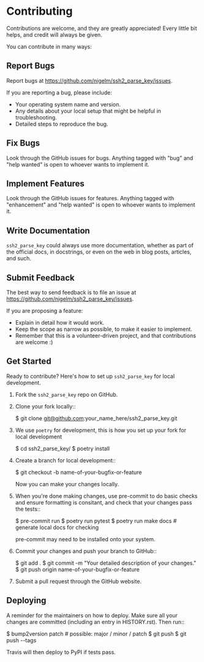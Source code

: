 # Contributing

Contributions are welcome, and they are greatly appreciated! Every little bit
helps, and credit will always be given.

You can contribute in many ways:

## Report Bugs

Report bugs at <https://github.com/nigelm/ssh2_parse_key/issues>.

If you are reporting a bug, please include:

-   Your operating system name and version.
-   Any details about your local setup that might be helpful in troubleshooting.
-   Detailed steps to reproduce the bug.

## Fix Bugs

Look through the GitHub issues for bugs. Anything tagged with "bug" and "help
wanted" is open to whoever wants to implement it.

## Implement Features

Look through the GitHub issues for features. Anything tagged with "enhancement"
and "help wanted" is open to whoever wants to implement it.

## Write Documentation

`ssh2_parse_key` could always use more documentation, whether as part of the
official docs, in docstrings, or even on the web in blog posts, articles, and
such.

## Submit Feedback

The best way to send feedback is to file an issue at
<https://github.com/nigelm/ssh2_parse_key/issues>.

If you are proposing a feature:

-   Explain in detail how it would work.
-   Keep the scope as narrow as possible, to make it easier to implement.
-   Remember that this is a volunteer-driven project, and that contributions are
    welcome :)

## Get Started

Ready to contribute? Here's how to set up `ssh2_parse_key` for local
development.

1. Fork the `ssh2_parse_key` repo on GitHub.
2. Clone your fork locally::

    $ git clone <git@github.com>:your_name_here/ssh2_parse_key.git

3. We use `poetry` for development, this is how you set up your fork for local
   development

    $ cd ssh2_parse_key/ $ poetry install

4. Create a branch for local development::

    $ git checkout -b name-of-your-bugfix-or-feature

    Now you can make your changes locally.

5. When you're done making changes, use pre-commit to do basic checks and ensure
   formatting is consitant, and check that your changes pass the tests::

    $ pre-commit run $ poetry run pytest $ poetry run make docs # generate local
    docs for checking

    pre-commit may need to be installed onto your system.

6. Commit your changes and push your branch to GitHub::

    $ git add . $ git commit -m "Your detailed description of your changes." $
    git push origin name-of-your-bugfix-or-feature

7. Submit a pull request through the GitHub website.

## Deploying

A reminder for the maintainers on how to deploy. Make sure all your changes are
committed (including an entry in HISTORY.rst). Then run::

$ bump2version patch # possible: major / minor / patch $ git push $ git push
--tags

Travis will then deploy to PyPI if tests pass.
